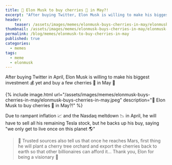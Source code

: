 ```yaml
---
title: 🤔 Elon Musk to buy cherries 🍒 in May?!
excerpt: "After buying Twitter, Elon Musk is willing to make his biggest investment 💰 yet and buy a few cherries 🍒 in May 💪"
header:
    teaser: /assets/images/memes/elonmusk-buys-cherries-in-may/elonmusk-buys-cherries-in-may.jpeg
thumbnail: /assets/images/memes/elonmusk-buys-cherries-in-may/elonmusk-buys-cherries-in-may.jpeg  
permalink: /blog/memes/elonmusk-to-buy-cherries-in-may
published: true
categories:
  - memes
tags:
  - meme
  - elonmusk
---
```


After buying Twitter in April, Elon Musk is willing to make his biggest investment 💰 yet and buy a few cherries 🍒 in May 💪

{% include image.html url="/assets/images/memes/elonmusk-buys-cherries-in-may/elonmusk-buys-cherries-in-may.jpeg" description="🤔 Elon Musk to buy cherries 🍒  in May?!" %}

Due to rampant inflation 📈 and the Nasdaq meltdown 📉 in April, he will have to sell all his remaining Tesla stock,
but he backs up his buy, saying "we only get to live once on this planet 🌎"

> 🤫 Trusted sources also tell us that once he reaches Mars, first thing he will plant a cherry tree orchard and export the cherries back to earth
> so that other billionaires can afford it... Thank you, Elon for being a visionary 🙏
